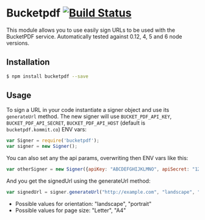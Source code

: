 # Bucketpdf   [![Build Status](https://travis-ci.org/BucketPDF/bucketpdf-node.svg?branch=master)](https://travis-ci.org/BucketPDF/bucketpdf-node)

This module allows you to use easily sign URLs to be used with the BucketPDF service. Automatically tested against 0.12, 4, 5 and 6 node versions.

## Installation

```sh
$ npm install bucketpdf --save
```

## Usage

To sign a URL in your code instantiate a signer object and use its `generateUrl` method.
The new signer will use `BUCKET_PDF_API_KEY`, `BUCKET_PDF_API_SECRET`, `BUCKET_PDF_API_HOST` (default is `bucketpdf.kommit.co`) ENV vars:

```javascript
var Signer = require('bucketpdf');
var signer = new Signer();
```

You can also set any the api params, overwriting then ENV vars like this:

```javascript
var otherSigner = new Signer({apiKey: "ABCDEFGHIJKLMNO", apiSecret: "1234567890ABCDE", apiHost: "potion-api-staging.herokuapp.com"});
```

And you get the signedUrl using the generateUrl method:

```javascript
var signedUrl = signer.generateUrl("http://example.com", "landscape", "A4");
```

* Possible values for orientation: "landscape", "portrait"
* Possible values for page size: "Letter", "A4"
